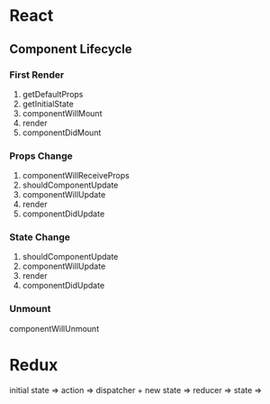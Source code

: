 # React

## Component Lifecycle
### First Render
1. getDefaultProps
2. getInitialState
3. componentWillMount
4. render
5. componentDidMount

### Props Change
1. componentWillReceiveProps
2. shouldComponentUpdate
3. componentWillUpdate
4. render
5. componentDidUpdate

### State Change
1. shouldComponentUpdate
2. componentWillUpdate
3. render
4. componentDidUpdate

### Unmount
componentWillUnmount

# Redux
initial state => action => dispatcher + new state => reducer => state =>
